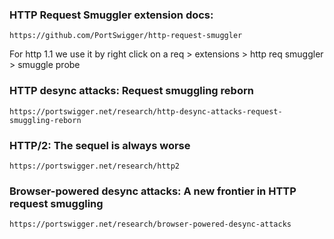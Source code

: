 ### HTTP Request Smuggler extension docs:
```
https://github.com/PortSwigger/http-request-smuggler
```
For http 1.1 we use it by right click on a req > extensions > http req smuggler > smuggle probe

### HTTP desync attacks: Request smuggling reborn
```
https://portswigger.net/research/http-desync-attacks-request-smuggling-reborn
```

### HTTP/2: The sequel is always worse
```
https://portswigger.net/research/http2
```

### Browser-powered desync attacks: A new frontier in HTTP request smuggling
```
https://portswigger.net/research/browser-powered-desync-attacks
```
